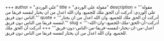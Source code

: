 +++
author = "علي الوردي"
title = "مقولة علي الوردي"
description = '''مقولة علي الوردي: أدركت أن الحق ملك للجميع، وان الله اعدل من ان يختار لنفسه فريقا من الناس دون فريق.'''
quote = '''أدركت أن الحق ملك للجميع، وان الله اعدل من ان يختار لنفسه فريقا من الناس دون فريق.'''
slug = '''أدركت-أن-الحق-ملك-للجميع،-وان-الله-اعدل-من-ان-يختار-لنفسه-فريقا-من-الناس-دون-فريق'''
+++
أدركت أن الحق ملك للجميع، وان الله اعدل من ان يختار لنفسه فريقا من الناس دون فريق.
